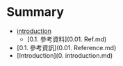 # Summary

* [introduction](README.md)
   * [0.1. 參考資料](0.01. Ref.md)
* [0.1. 參考資訊](0.01. Reference.md)
* [Introduction](0. introduction.md)

